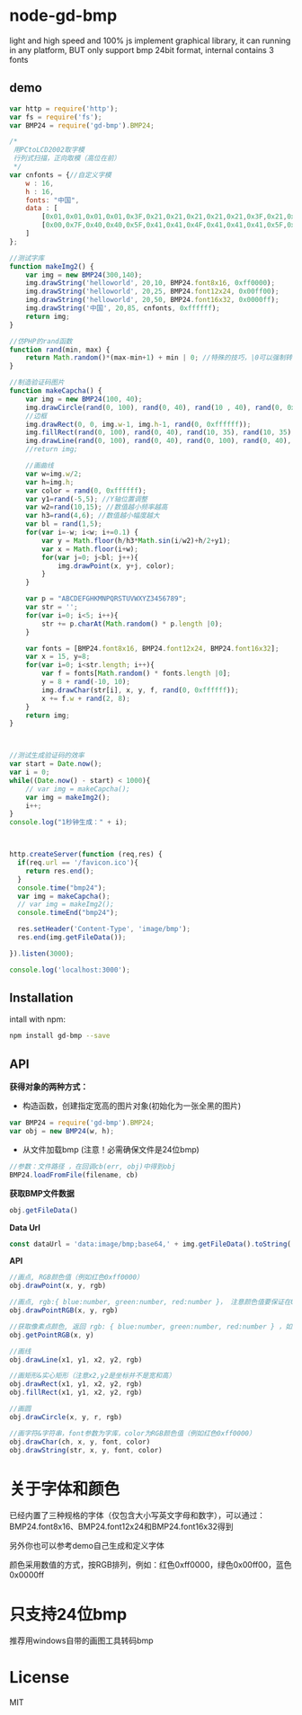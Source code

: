 # node-gd-bmp
light and high speed and 100% js implement graphical library, it can running in any platform,
BUT only support bmp 24bit format, internal contains 3 fonts

## demo
```javascript
var http = require('http');
var fs = require('fs');
var BMP24 = require('gd-bmp').BMP24;

/*
 用PCtoLCD2002取字模
 行列式扫描，正向取模（高位在前）
 */
var cnfonts = {//自定义字模
    w : 16,
    h : 16,
    fonts: "中国",
    data : [
        [0x01,0x01,0x01,0x01,0x3F,0x21,0x21,0x21,0x21,0x21,0x3F,0x21,0x01,0x01,0x01,0x01,0x00,0x00,0x00,0x00,0xF8,0x08,0x08,0x08,0x08,0x08,0xF8,0x08,0x00,0x00,0x00,0x00],/*"中",0*/
        [0x00,0x7F,0x40,0x40,0x5F,0x41,0x41,0x4F,0x41,0x41,0x41,0x5F,0x40,0x40,0x7F,0x40,0x00,0xFC,0x04,0x04,0xF4,0x04,0x04,0xE4,0x04,0x44,0x24,0xF4,0x04,0x04,0xFC,0x04],/*"国",1*/
    ]
};

//测试字库
function makeImg2() {
    var img = new BMP24(300,140);
    img.drawString('helloworld', 20,10, BMP24.font8x16, 0xff0000);
    img.drawString('helloworld', 20,25, BMP24.font12x24, 0x00ff00);
    img.drawString('helloworld', 20,50, BMP24.font16x32, 0x0000ff);
    img.drawString('中国', 20,85, cnfonts, 0xffffff);
    return img;
}

//仿PHP的rand函数
function rand(min, max) {
    return Math.random()*(max-min+1) + min | 0; //特殊的技巧，|0可以强制转换为整数
}

//制造验证码图片
function makeCapcha() {
    var img = new BMP24(100, 40);
    img.drawCircle(rand(0, 100), rand(0, 40), rand(10 , 40), rand(0, 0xffffff));
    //边框
    img.drawRect(0, 0, img.w-1, img.h-1, rand(0, 0xffffff));
    img.fillRect(rand(0, 100), rand(0, 40), rand(10, 35), rand(10, 35), rand(0, 0xffffff));
    img.drawLine(rand(0, 100), rand(0, 40), rand(0, 100), rand(0, 40), rand(0, 0xffffff));
    //return img;

    //画曲线
    var w=img.w/2;
    var h=img.h;
    var color = rand(0, 0xffffff);
    var y1=rand(-5,5); //Y轴位置调整
    var w2=rand(10,15); //数值越小频率越高
    var h3=rand(4,6); //数值越小幅度越大
    var bl = rand(1,5);
    for(var i=-w; i<w; i+=0.1) {
        var y = Math.floor(h/h3*Math.sin(i/w2)+h/2+y1);
        var x = Math.floor(i+w);
        for(var j=0; j<bl; j++){
            img.drawPoint(x, y+j, color);
        }
    }

    var p = "ABCDEFGHKMNPQRSTUVWXYZ3456789";
    var str = '';
    for(var i=0; i<5; i++){
        str += p.charAt(Math.random() * p.length |0);
    }

    var fonts = [BMP24.font8x16, BMP24.font12x24, BMP24.font16x32];
    var x = 15, y=8;
    for(var i=0; i<str.length; i++){
        var f = fonts[Math.random() * fonts.length |0];
        y = 8 + rand(-10, 10);
        img.drawChar(str[i], x, y, f, rand(0, 0xffffff));
        x += f.w + rand(2, 8);
    }
    return img;
}



//测试生成验证码的效率
var start = Date.now();
var i = 0;
while((Date.now() - start) < 1000){
    // var img = makeCapcha();
    var img = makeImg2();
    i++;
}
console.log("1秒钟生成：" + i);



http.createServer(function (req,res) {
  if(req.url == '/favicon.ico'){
    return res.end();
  }
  console.time("bmp24");
  var img = makeCapcha();
  // var img = makeImg2();
  console.timeEnd("bmp24");

  res.setHeader('Content-Type', 'image/bmp');
  res.end(img.getFileData());

}).listen(3000);

console.log('localhost:3000');
```

## Installation

intall with npm:

```bash
npm install gd-bmp --save
```

## API
**获得对象的两种方式：**
* 构造函数，创建指定宽高的图片对象(初始化为一张全黑的图片)
```javascript
var BMP24 = require('gd-bmp').BMP24;
var obj = new BMP24(w, h);
```
* 从文件加载bmp (注意！必需确保文件是24位bmp)
```javascript
//参数：文件路径 ，在回调cb(err, obj)中得到obj
BMP24.loadFromFile(filename, cb)
```

**获取BMP文件数据**
```js
obj.getFileData()
```

**Data Url**
```js
const dataUrl = 'data:image/bmp;base64,' + img.getFileData().toString('base64');
```

**API**
```js
//画点, RGB颜色值（例如红色0xff0000）
obj.drawPoint(x, y, rgb)

//画点, rgb:{ blue:number, green:number, red:number }， 注意颜色值要保证在0-255之间（包含0和255）
obj.drawPointRGB(x, y, rgb)

//获取像素点颜色, 返回 rgb: { blue:number, green:number, red:number } ，如果xy坐标超出图片范围将抛出错误
obj.getPointRGB(x, y)

//画线
obj.drawLine(x1, y1, x2, y2, rgb)

//画矩形&实心矩形（注意x2,y2是坐标并不是宽和高）
obj.drawRect(x1, y1, x2, y2, rgb)
obj.fillRect(x1, y1, x2, y2, rgb)

//画圆
obj.drawCircle(x, y, r, rgb)

//画字符&字符串，font参数为字库，color为RGB颜色值（例如红色0xff0000）
obj.drawChar(ch, x, y, font, color)
obj.drawString(str, x, y, font, color)
```

# 关于字体和颜色
已经内置了三种规格的字体（仅包含大小写英文字母和数字），可以通过：BMP24.font8x16、BMP24.font12x24和BMP24.font16x32得到

另外你也可以参考demo自己生成和定义字体

颜色采用数值的方式，按RGB排列，例如：红色0xff0000，绿色0x00ff00，蓝色0x0000ff

# 只支持24位bmp

推荐用windows自带的画图工具转码bmp

# License
MIT
